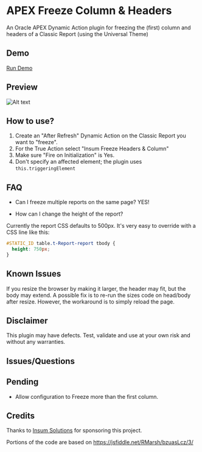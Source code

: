 # APEX Freeze Column & Headers

An Oracle APEX Dynamic Action plugin for freezing the (first) column and headers of a Classic Report (using the Universal Theme)


## Demo
[Run Demo](https://apex.oracle.com/pls/apex/f?p=46011:70)

## Preview
![Alt text](/preview.gif?raw=true "Preview")

## How to use?

1. Create an "After Refresh" Dynamic Action on the Classic Report you want to "freeze".
2. For the True Action select "Insum Freeze Headers & Column"
3. Make sure "Fire on Initialization" is Yes.
4. Don't specify an affected element; the plugin uses `this.triggeringElement`

## FAQ
* Can I freeze multiple reports on the same page?  YES!

* How can I change the height of the report?

Currently the report CSS defaults to 500px. It's very easy to override with a CSS line like this:

```css
#STATIC_ID table.t-Report-report tbody {
  height: 750px;
}
```

## Known Issues
If you resize the browser by making it larger, the header may fit, but the body may extend. A possible fix is to re-run the sizes code on head/body after resize. However, the workaround is to simply reload the page.


## Disclaimer
This plugin may have defects. Test, validate and use at your own risk and without any warranties.




## Issues/Questions


## Pending
* Allow configuration to Freeze more than the first column.

## Credits
Thanks to [Insum Solutions](https://insum.ca) for sponsoring this project.

Portions of the code are based on https://jsfiddle.net/RMarsh/bzuasLcz/3/

